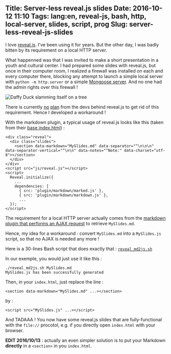 Title: Server-less reveal.js slides
Date: 2016-10-12 11:10
Tags: lang:en, reveal-js, bash, http, local-server, slides, script, prog
Slug: server-less-reveal-js-slides
---
I love [reveal.js](http://lab.hakim.se/reveal-js). I've been using it for years. But the other day, I was badly bitten by its requirement on a local HTTP server.

What happenned was that I was invited to make a short presentation in a youth and cultural center. I had prepared some slides with reveal.js, but once in their computer room, I realized a firewall was installed on each and every computer there, blocking any attempt to launch a simple local server with `python -m http.server` or a simple [Mongoose server](https://www.cesanta.com/products/binary). And no one had the admin rights over this firewall !

![Daffy Duck slamming itself on a tree](images/wwcb/daffy_tree_slam.gif)

There is currently [no](https://github.com/hakimel/reveal.js/issues/610) [plan](https://github.com/hakimel/reveal.js/issues/673) from the devs behind reveal.js to get rid of this requirement. Hence I developed a workaround !

With the markdown plugin, a typical usage of reveal.js looks like this (taken from their [base index.html](https://github.com/hakimel/reveal.js/blob/master/index.html)) :
```
<div class="reveal">
  <div class="slides">
    <section data-markdown="MySlides.md" data-separator="^\n\n\n" data-separator-vertical="^\n\n" data-notes="^Note:" data-charset="utf-8"></section>
  </div>
</div>
<script src="js/reveal.js"></script>
<script>
  Reveal.initialize({
    ...
    dependencies: [
      { src: 'plugin/markdown/marked.js' },
      { src: 'plugin/markdown/markdown.js' },
      ...
  });
</script>
```

The requirement for a local HTTP server actually comes from the [markdown plugin that performs an AJAX request](https://github.com/hakimel/reveal.js/blob/master/plugin/markdown/markdown.js#L222) to retrieve `MySlides.md`.

Hence, my idea for a workaround : convert `MySlides.md` into a `MySlides.js` script, so that no AJAX is needed any more !

Here is a 30-lines Bash script that does exactly that : [`reveal_md2js.sh`](https://github.com/Lucas-C/linux_configuration/blob/master/bin/reveal_md2js.sh)

In our exemple, you would just use it like this :

    ./reveal_md2js.sh MySlides.md
    MySlides.js has been successfully generated

Then, in your `index.html`, just replace the line :

    <section data-markdown="MySlides.md" ...></section>

by :

    <script src="MySlides.js" ...></script>

And TADAAA ! You now have some reveal.js slides that are  fully-functional with the `file://` procotol, e.g. if you directly open `index.html` with your browser.

**EDIT 2016/10/13** : actually an even simpler solution is to put your Markdown **directly** in a `<section>` in you `index.html`.

